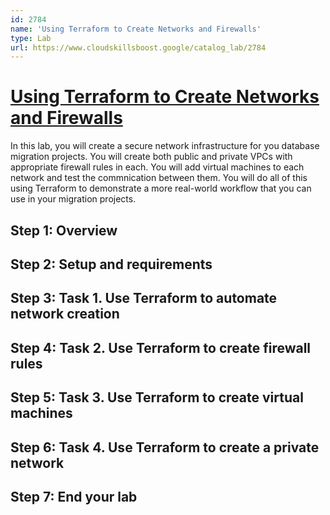 ```yaml
---
id: 2784
name: 'Using Terraform to Create Networks and Firewalls'
type: Lab
url: https://www.cloudskillsboost.google/catalog_lab/2784
---
```


# [Using Terraform to Create Networks and Firewalls](https://www.cloudskillsboost.google/catalog_lab/2784)

In this lab, you will create a secure network infrastructure for you database migration projects. You will create both public and private VPCs with appropriate firewall rules in each. You will add virtual machines to each network and test the commnication between them. You will do all of this using Terraform to demonstrate a more real-world workflow that you can use in your migration projects.

## Step 1: Overview

## Step 2: Setup and requirements

## Step 3: Task 1. Use Terraform to automate network creation

## Step 4: Task 2. Use Terraform to create firewall rules

## Step 5: Task 3. Use Terraform to create virtual machines

## Step 6: Task 4. Use Terraform to create a private network

## Step 7: End your lab
